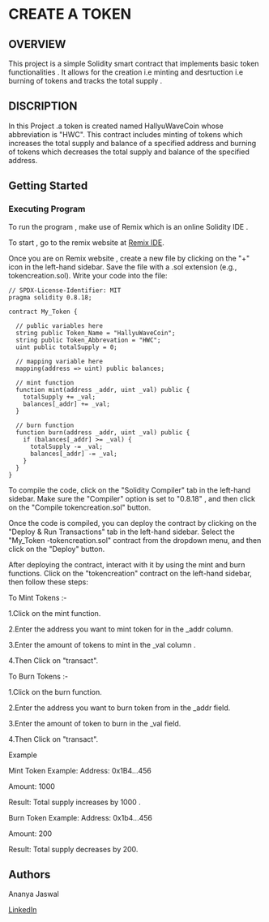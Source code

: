 # CREATE A TOKEN

## OVERVIEW

This project is a simple Solidity smart contract that implements basic token functionalities . It allows for the creation i.e minting and desrtuction i.e burning of tokens and tracks the total supply .

## DISCRIPTION

In this Project .a token is created named HallyuWaveCoin whose abbreviation is "HWC". This contract includes minting of tokens which increases the total supply and balance of a specified address and burning of tokens which decreases the total supply and balance of the specified address.


## Getting Started

### Executing Program

To run the program , make use of Remix which is an online Solidity IDE .

To start , go to the remix website at [Remix IDE](https://remix.ethereum.org/).

Once you are on Remix website , create a new file by clicking on the "+" icon in the left-hand sidebar. Save the file with a .sol extension (e.g., tokencreation.sol). Write your code into the file:

```solidity
// SPDX-License-Identifier: MIT
pragma solidity 0.8.18;

contract My_Token {

  // public variables here
  string public Token_Name = "HallyuWaveCoin";
  string public Token_Abbrevation = "HWC";
  uint public totalSupply = 0;

  // mapping variable here
  mapping(address => uint) public balances;

  // mint function 
  function mint(address _addr, uint _val) public {
    totalSupply += _val;
    balances[_addr] += _val;
  }

  // burn function 
  function burn(address _addr, uint _val) public {
    if (balances[_addr] >= _val) {
      totalSupply -= _val;
      balances[_addr] -= _val;
    }
  }
}
```

To compile the code, click on the "Solidity Compiler" tab in the left-hand sidebar. Make sure the "Compiler" option is set to "0.8.18" , and then click on the "Compile tokencreation.sol" button.

Once the code is compiled, you can deploy the contract by clicking on the "Deploy & Run Transactions" tab in the left-hand sidebar. Select the "My_Token -tokencreation.sol" contract from the dropdown menu, and then click on the "Deploy" button.

After deploying the contract, interact with it by using the mint and burn functions. Click on the "tokencreation" contract on the left-hand sidebar, then follow these steps:

To Mint Tokens :-

1.Click on the mint function.

2.Enter the address you want to mint token for in the _addr column.

3.Enter the amount of tokens to mint in the _val column .

4.Then Click on "transact".

To Burn Tokens :-

1.Click on the burn function.

2.Enter the address you want to burn token from in the _addr field.

3.Enter the amount of token to burn in the _val field.

4.Then Click on "transact".

Example

Mint Token Example:
Address: 0x1B4...456

Amount: 1000

Result: Total supply increases by 1000 .

Burn Token Example:
Address: 0x1b4...456

Amount: 200

Result: Total supply decreases by 200.
 

 ## Authors
Ananya Jaswal

[LinkedIn](www.linkedin.com/in/ananya-jaswal-8545b1275)
